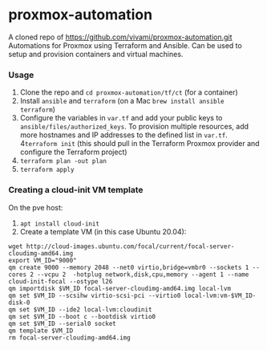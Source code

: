 # proxmox-automation

A cloned repo of https://github.com/vivami/proxmox-automation.git
Automations for Proxmox using Terraform and Ansible. Can be used to setup and provision containers and virtual machines.

### Usage

1. Clone the repo and `cd proxmox-automation/tf/ct` (for a container)
2. Install `ansible` and `terraform` (on a Mac `brew install ansible terraform`)
3. Configure the variables in `var.tf` and add your public keys to `ansible/files/authorized_keys`. To provision multiple resources, add more hostnames and IP addresses to the defined list in `var.tf`.
4`terraform init` (this should pull in the Terraform Proxmox provider and configure the Terraform project)
5. `terraform plan -out plan`
6. `terraform apply`



### Creating a cloud-init VM template

On the pve host:

1. `apt install cloud-init`
2. Create a template VM (in this case Ubuntu 20.04):
```
wget http://cloud-images.ubuntu.com/focal/current/focal-server-cloudimg-amd64.img
export VM_ID="9000"
qm create 9000 --memory 2048 --net0 virtio,bridge=vmbr0 --sockets 1 --cores 2 --vcpu 2  -hotplug network,disk,cpu,memory --agent 1 --name cloud-init-focal --ostype l26
qm importdisk $VM_ID focal-server-cloudimg-amd64.img local-lvm
qm set $VM_ID --scsihw virtio-scsi-pci --virtio0 local-lvm:vm-$VM_ID-disk-0
qm set $VM_ID --ide2 local-lvm:cloudinit
qm set $VM_ID --boot c --bootdisk virtio0
qm set $VM_ID --serial0 socket
qm template $VM_ID
rm focal-server-cloudimg-amd64.img
```

